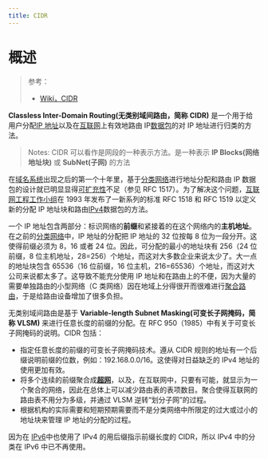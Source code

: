 ```yaml
---
title: CIDR
---
```


# 概述

> 参考：
> 
> - [Wiki，CIDR](https://en.wikipedia.org/wiki/Classless_Inter-Domain_Routing)

**Classless Inter-Domain Routing(无类别域间路由，简称 CIDR)** 是一个用于给用户分配[IP 地址](https://zh.wikipedia.org/wiki/IP%E5%9C%B0%E5%9D%80)以及在[互联网](https://zh.wikipedia.org/wiki/%E4%BA%92%E8%81%94%E7%BD%91)上有效地路由 IP[数据包](https://zh.wikipedia.org/wiki/%E6%95%B0%E6%8D%AE%E5%8C%85)的对 IP 地址进行归类的方法。

> Notes: CIDR 可以看作是网段的一种表示方法。是一种表示 **IP Blocks(网络地址块)** 或 **SubNet(子网)** 的方法

在[域名系统](https://zh.wikipedia.org/wiki/%E5%9F%9F%E5%90%8D%E7%B3%BB%E7%BB%9F)出现之后的第一个十年里，基于[分类网络](https://zh.wikipedia.org/wiki/%E5%88%86%E7%B1%BB%E7%BD%91%E7%BB%9C)进行地址分配和路由 IP 数据包的设计就已明显显得[可扩充性](https://zh.wikipedia.org/wiki/%E5%8F%AF%E6%89%A9%E6%94%BE%E6%80%A7)不足（参见 RFC 1517）。为了解决这个问题，[互联网工程工作小组](https://zh.wikipedia.org/wiki/%E4%BA%92%E8%81%94%E7%BD%91%E5%B7%A5%E7%A8%8B%E5%B7%A5%E4%BD%9C%E5%B0%8F%E7%BB%84)在 1993 年发布了一新系列的标准 RFC 1518 和 RFC 1519 以定义新的分配 IP 地址块和路由[IPv4](https://zh.wikipedia.org/wiki/IPv4)数据包的方法。

一个 IP 地址包含两部分：标识网络的**前缀**和紧接着的在这个网络内的**主机地址**。在之前的[分类网络](https://zh.wikipedia.org/wiki/%E5%88%86%E7%B1%BB%E7%BD%91%E7%BB%9C)中，IP 地址的分配把 IP 地址的 32 位按每 8 位为一段分开。这使得前缀必须为 8，16 或者 24 位。因此，可分配的最小的地址块有 256（24 位前缀，8 位主机地址，28=256）个地址，而这对大多数企业来说太少了。大一点的地址块包含 65536（16 位前缀，16 位主机，216=65536）个地址，而这对大公司来说都太多了。这导致不能充分使用 IP 地址和在路由上的不便，因为大量的需要单独路由的小型网络（C 类网络）因在地域上分得很开而很难进行[聚合路由](https://zh.wikipedia.org/w/index.php?title=%E8%81%9A%E5%90%88%E8%B7%AF%E7%94%B1&action=edit&redlink=1)，于是给路由设备增加了很多负担。

无类别域间路由是基于 **Variable-length Subnet Masking(可变长子网掩码，简称 VLSM)** 来进行任意长度的前缀的分配。在 RFC 950（1985）中有关于可变长子网掩码的说明。CIDR 包括：

- 指定任意长度的前缀的可变长子网掩码技术。遵从 CIDR 规则的地址有一个后缀说明前缀的位数，例如：192.168.0.0/16。这使得对日益缺乏的 IPv4 地址的使用更加有效。
- 将多个连续的前缀聚合成[**超网**](https://zh.wikipedia.org/w/index.php?title=%E8%B6%85%E7%BD%91&action=edit&redlink=1)，以及，在互联网中，只要有可能，就显示为一个聚合的网络，因此在总体上可以减少路由表的表项数目。聚合使得互联网的路由表不用分为多级，并通过 VLSM 逆转“划分子网”的过程。
- 根据机构的实际需要和短期预期需要而不是分类网络中所限定的过大或过小的地址块来管理 IP 地址的分配的过程。

因为在 [IPv6](https://zh.wikipedia.org/wiki/IPv6)中也使用了 IPv4 的用后缀指示前缀长度的 CIDR，所以 IPv4 中的分类在 IPv6 中已不再使用。
